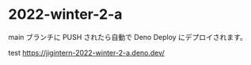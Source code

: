# 2022-winter-2-a

main ブランチに PUSH されたら自動で Deno Deploy にデプロイされます。

test
https://jigintern-2022-winter-2-a.deno.dev/
